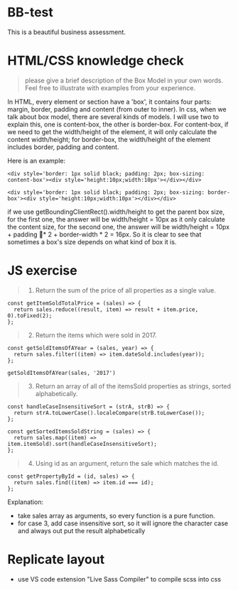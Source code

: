 # BB-test

This is a beautiful business assessment.

# HTML/CSS knowledge check

> please ​give a brief description of the Box Model​ in your own words. Feel free to illustrate with examples from your experience.

In HTML, every element or section have a 'box', it contains four parts: margin, border, padding and content (from outer to inner). In css, when we talk about box model, there are several kinds of models. I will use two to explain this, one is content-box, the other is border-box. For content-box, if we need to get the width/height of the element, it will only calculate the content width/height; for border-box, the width/height of the element includes border, padding and content.

Here is an example:

`<div style='border: 1px solid black; padding: 2px; box-sizing: content-box'><div style='height:10px;width:10px'></div></div>`

`<div style='border: 1px solid black; padding: 2px; box-sizing: border-box'><div style='height:10px;width:10px'></div></div>`

if we use getBoundingClientRect().width/height to get the parent box size, for the first one, the answer will be width/height = 10px as it only calculate the content size, for the second one, the answer will be width/height = 10px + padding * 2 + border-width * 2 = 16px. So it is clear to see that sometimes a box's size depends on what kind of box it is.

# JS exercise

> 1. Return the sum of the price of all properties as a single value.

```
const getItemSoldTotalPrice = (sales) => {
  return sales.reduce((result, item) => result + item.price, 0).toFixed(2);
};
```

> 2. Return the items which were sold in 2017.

```
const getSoldItemsOfAYear = (sales, year) => {
  return sales.filter((item) => item.dateSold.includes(year));
};

getSoldItemsOfAYear(sales, '2017')

```

> 3. Return an array of all of the itemsSold properties as strings, sorted alphabetically.

```
const handleCaseInsensitiveSort = (strA, strB) => {
  return strA.toLowerCase().localeCompare(strB.toLowerCase());
};

const getSortedItemsSoldString = (sales) => {
  return sales.map((item) => item.itemSold).sort(handleCaseInsensitiveSort);
};
```

> 4. Using id as an argument, return the sale which matches the id.

```
const getPropertyById = (id, sales) => {
  return sales.find((item) => item.id === id);
};
```

Explanation:

- take sales array as arguments, so every function is a pure function.
- for case 3, add case insensitive sort, so it will ignore the character case and always out put the result alphabetically

# Replicate layout

- use VS code extension "Live Sass Compiler" to compile scss into css
